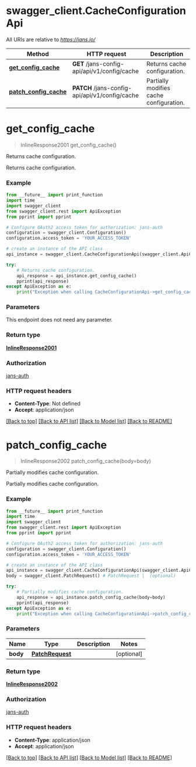 # swagger_client.CacheConfigurationApi

All URIs are relative to *https://jans.io/*

Method | HTTP request | Description
------------- | ------------- | -------------
[**get_config_cache**](CacheConfigurationApi.md#get_config_cache) | **GET** /jans-config-api/api/v1/config/cache | Returns cache configuration.
[**patch_config_cache**](CacheConfigurationApi.md#patch_config_cache) | **PATCH** /jans-config-api/api/v1/config/cache | Partially modifies cache configuration.

# **get_config_cache**
> InlineResponse2001 get_config_cache()

Returns cache configuration.

Returns cache configuration.

### Example
```python
from __future__ import print_function
import time
import swagger_client
from swagger_client.rest import ApiException
from pprint import pprint

# Configure OAuth2 access token for authorization: jans-auth
configuration = swagger_client.Configuration()
configuration.access_token = 'YOUR_ACCESS_TOKEN'

# create an instance of the API class
api_instance = swagger_client.CacheConfigurationApi(swagger_client.ApiClient(configuration))

try:
    # Returns cache configuration.
    api_response = api_instance.get_config_cache()
    pprint(api_response)
except ApiException as e:
    print("Exception when calling CacheConfigurationApi->get_config_cache: %s\n" % e)
```

### Parameters
This endpoint does not need any parameter.

### Return type

[**InlineResponse2001**](InlineResponse2001.md)

### Authorization

[jans-auth](../README.md#jans-auth)

### HTTP request headers

 - **Content-Type**: Not defined
 - **Accept**: application/json

[[Back to top]](#) [[Back to API list]](../README.md#documentation-for-api-endpoints) [[Back to Model list]](../README.md#documentation-for-models) [[Back to README]](../README.md)

# **patch_config_cache**
> InlineResponse2002 patch_config_cache(body=body)

Partially modifies cache configuration.

Partially modifies cache configuration.

### Example
```python
from __future__ import print_function
import time
import swagger_client
from swagger_client.rest import ApiException
from pprint import pprint

# Configure OAuth2 access token for authorization: jans-auth
configuration = swagger_client.Configuration()
configuration.access_token = 'YOUR_ACCESS_TOKEN'

# create an instance of the API class
api_instance = swagger_client.CacheConfigurationApi(swagger_client.ApiClient(configuration))
body = swagger_client.PatchRequest() # PatchRequest |  (optional)

try:
    # Partially modifies cache configuration.
    api_response = api_instance.patch_config_cache(body=body)
    pprint(api_response)
except ApiException as e:
    print("Exception when calling CacheConfigurationApi->patch_config_cache: %s\n" % e)
```

### Parameters

Name | Type | Description  | Notes
------------- | ------------- | ------------- | -------------
 **body** | [**PatchRequest**](PatchRequest.md)|  | [optional] 

### Return type

[**InlineResponse2002**](InlineResponse2002.md)

### Authorization

[jans-auth](../README.md#jans-auth)

### HTTP request headers

 - **Content-Type**: application/json
 - **Accept**: application/json

[[Back to top]](#) [[Back to API list]](../README.md#documentation-for-api-endpoints) [[Back to Model list]](../README.md#documentation-for-models) [[Back to README]](../README.md)

